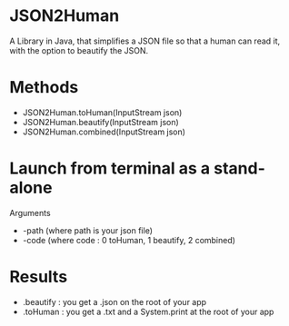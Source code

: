 # JSON2Human
A Library in Java, that simplifies a JSON file so that a human can read it, with the option to beautify the JSON.

# Methods
 - JSON2Human.toHuman(InputStream json)
 - JSON2Human.beautify(InputStream json)
 - JSON2Human.combined(InputStream json)
 
 # Launch from terminal as a stand-alone
 Arguments
 - -path (where path is your json file)
 - -code (where code : 0 toHuman, 1 beautify, 2 combined)
 
 # Results
 - .beautify : you get a .json on the root of your app
 - .toHuman : you get a .txt and a System.print at the root of your app
